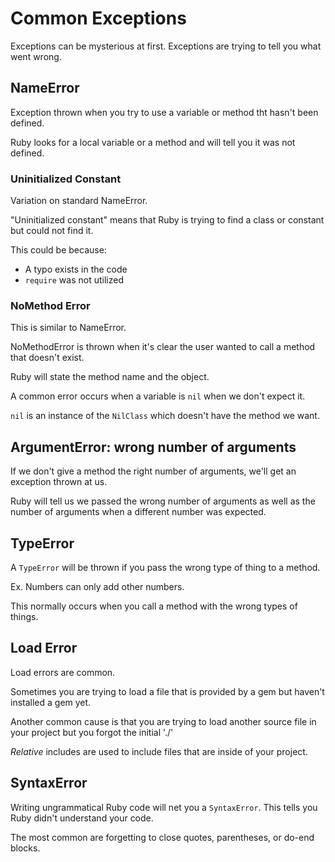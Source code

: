 # Common Exceptions

Exceptions can be mysterious at first. Exceptions are trying to tell you what went wrong.

## NameError
Exception thrown when you try to use a variable or method tht hasn't been defined.

Ruby looks for a local variable or a method and will tell you it was not defined.

### Uninitialized Constant
Variation on standard NameError.

"Uninitialized constant" means that Ruby is trying to find a class or constant but could not find it.

This could be because:
* A typo exists in the code
* `require` was not utilized

### NoMethod Error
This is similar to NameError.

NoMethodError is thrown when it's clear the user wanted to call a method that doesn't exist.

Ruby will state the method name and the object.

A common error occurs when a variable is `nil` when we don't expect it.

`nil` is an instance of the `NilClass` which doesn't have the method we want.

## ArgumentError: wrong number of arguments
If we don't give a method the right number of arguments, we'll get an exception thrown at us.

Ruby will tell us we passed the wrong number of arguments as well as the number of arguments when a different number was expected.

## TypeError

A `TypeError` will be thrown if you pass the wrong type of thing to a method.

Ex. Numbers can only add other numbers.

This normally occurs when you call a method with the wrong types of things.

## Load Error
Load errors are common.

Sometimes you are trying to load a file that is provided by a gem but haven't installed a gem yet.

Another common cause is that you are trying to load another source file in your project but you forgot the initial './'

_Relative_ includes are used to include files that are inside of your project.

## SyntaxError
Writing ungrammatical Ruby code will net you a `SyntaxError`. This tells you Ruby didn't understand your code.

The most common are forgetting to close quotes, parentheses, or do-end blocks.

